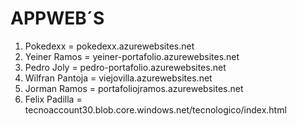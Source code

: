 # APPWEB´S

1. Pokedexx = pokedexx.azurewebsites.net
2. Yeiner Ramos = yeiner-portafolio.azurewebsites.net
3. Pedro Joly = pedro-portafolio.azurewebsites.net
4. Wilfran Pantoja = viejovilla.azurewebsites.net
5. Jorman Ramos = portafoliojramos.azurewebsites.net
6. Felix Padilla = tecnoaccount30.blob.core.windows.net/tecnologico/index.html
